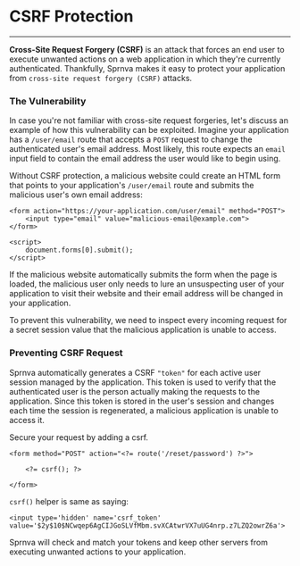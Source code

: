 # CSRF Protection
---
**Cross-Site Request Forgery (CSRF)** is an attack that forces an end user to execute unwanted actions on a web application in which they're currently authenticated. Thankfully, Sprnva makes it easy to protect your application from `cross-site request forgery (CSRF)` attacks.

### The Vulnerability
In case you're not familiar with cross-site request forgeries, let's discuss an example of how this vulnerability can be exploited. Imagine your application has a `/user/email` route that accepts a `POST` request to change the authenticated user's email address. Most likely, this route expects an `email` input field to contain the email address the user would like to begin using.

Without CSRF protection, a malicious website could create an HTML form that points to your application's `/user/email` route and submits the malicious user's own email address:

```
<form action="https://your-application.com/user/email" method="POST">
    <input type="email" value="malicious-email@example.com">
</form>

<script>
    document.forms[0].submit();
</script>
```

If the malicious website automatically submits the form when the page is loaded, the malicious user only needs to lure an unsuspecting user of your application to visit their website and their email address will be changed in your application.

To prevent this vulnerability, we need to inspect every incoming request for a secret session value that the malicious application is unable to access.

### Preventing CSRF Request
Sprnva automatically generates a CSRF `"token"` for each active user session managed by the application. This token is used to verify that the authenticated user is the person actually making the requests to the application. Since this token is stored in the user's session and changes each time the session is regenerated, a malicious application is unable to access it.

Secure your request by adding a csrf.

```
<form method="POST" action="<?= route('/reset/password') ?>">

    <?= csrf(); ?>

</form>
```

`csrf()` helper is same as saying:
```
<input type='hidden' name='csrf_token' value='$2y$10$NCwqep6AgCIJGoSLVfMbm.svXCAtwrVX7uUG4nrp.z7LZQ2owrZ6a'>
```

Sprnva will check and match your tokens and keep other servers from executing unwanted actions to your application.
